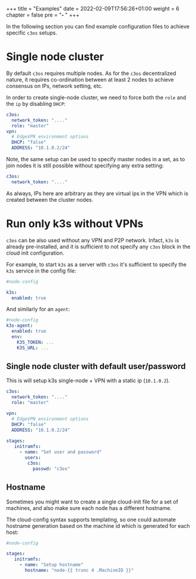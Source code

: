 +++
title = "Examples"
date = 2022-02-09T17:56:26+01:00
weight = 6
chapter = false
pre = "<b>- </b>"
+++

In the following section you can find example configuration files to achieve specific `c3os` setups.

# Single node cluster

By default `c3os` requires multiple nodes. As for the `c3os` decentralized nature, it requires co-ordination between at least 2 nodes to achieve consensus on IPs, network setting, etc.

In order to create single-node cluster, we need to force both the `role` and the `ip` by disabling `DHCP`:

```yaml
c3os:
  network_token: "...."
  role: "master"
vpn:
  # EdgeVPN environment options
  DHCP: "false"
  ADDRESS: "10.1.0.2/24"
```

Note, the same setup can be used to specify master nodes in a set, as to join nodes it is still possible without specifying any extra setting:

```yaml
c3os:
  network_token: "...."
```

As always, IPs here are arbitrary as they are virtual ips in the VPN which is created between the cluster nodes.

# Run only k3s without VPNs

`c3os` can be also used without any VPN and P2P network. Infact, `k3s` is already pre-installed, and it is sufficient to not specify any `c3os` block in the cloud init configuration.

For example, to start `k3s` as a server with `c3os` it's sufficient to specify the `k3s` service in the config file:

```yaml
#node-config

k3s:
  enabled: true
```

And similarly for an `agent`:

```yaml
#node-config
k3s-agent:
  enabled: true
  env:
    K3S_TOKEN: ...
    K3S_URL: ...
```

## Single node cluster with default user/password

This is will setup k3s single-node + VPN with a static ip (`10.1.0.2`).

```yaml
c3os:
  network_token: "...."
  role: "master"

vpn:
  # EdgeVPN environment options
  DHCP: "false"
  ADDRESS: "10.1.0.2/24"
  
stages:
   initramfs:
     - name: "Set user and password"
       users:
        c3os:
          passwd: "c3os"
```

## Hostname

Sometimes you might want to create a single cloud-init file for a set of machines, and also make sure each node has a different hostname.

The cloud-config syntax supports templating, so one could automate hostname generation based on the machine id which is generated for each host:

```yaml
#node-config

stages:
   initramfs:
     - name: "Setup hostname"
       hostname: "node-{{ trunc 4 .MachineID }}"
```
